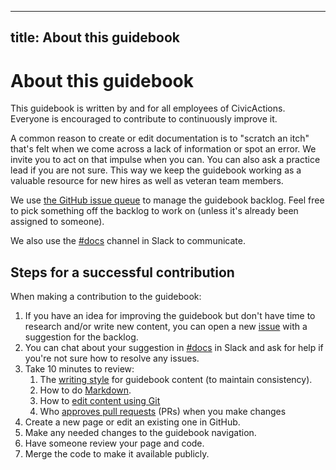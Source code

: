 ______________________________________________________________________

## title: About this guidebook

# About this guidebook

This guidebook is written by and for all employees of CivicActions. Everyone is encouraged to contribute to continuously improve it.

A common reason to create or edit documentation is to "scratch an itch" that's felt when we come across a lack of information or spot an error. We invite you to act on that impulse when you can. You can also ask a practice lead if you are not sure. This way we keep the guidebook working as a valuable resource for new hires as well as veteran team members.

We use [the GitHub issue queue](https://github.com/CivicActions/guidebook/issues) to manage the guidebook backlog. Feel free to pick something off the backlog to work on (unless it's already been assigned to someone).

We also use the [#docs](https://civicactions.slack.com/messages/docs/) channel in Slack to communicate.

## Steps for a successful contribution

When making a contribution to the guidebook:

1. If you have an idea for improving the guidebook but don't have time to research and/or write new content, you can open a new [issue](https://github.com/CivicActions/guidebook/issues) with a suggestion for the backlog.
1. You can chat about your suggestion in [#docs](https://civicactions.slack.com/messages/docs/) in Slack and ask for help if you're not sure how to resolve any issues.
1. Take 10 minutes to review:
    1. The [writing style](writing-style-guide.md) for guidebook content (to maintain consistency).
    1. How to do [Markdown](markdown-for-guidebook.md).
    1. How to [edit content using Git](editing-the-guidebook.md)
    1. Who [approves pull requests](guidebook-governance.md) (PRs) when you make changes
1. Create a new page or edit an existing one in GitHub.
1. Make any needed changes to the guidebook navigation.
1. Have someone review your page and code.
1. Merge the code to make it available publicly.
